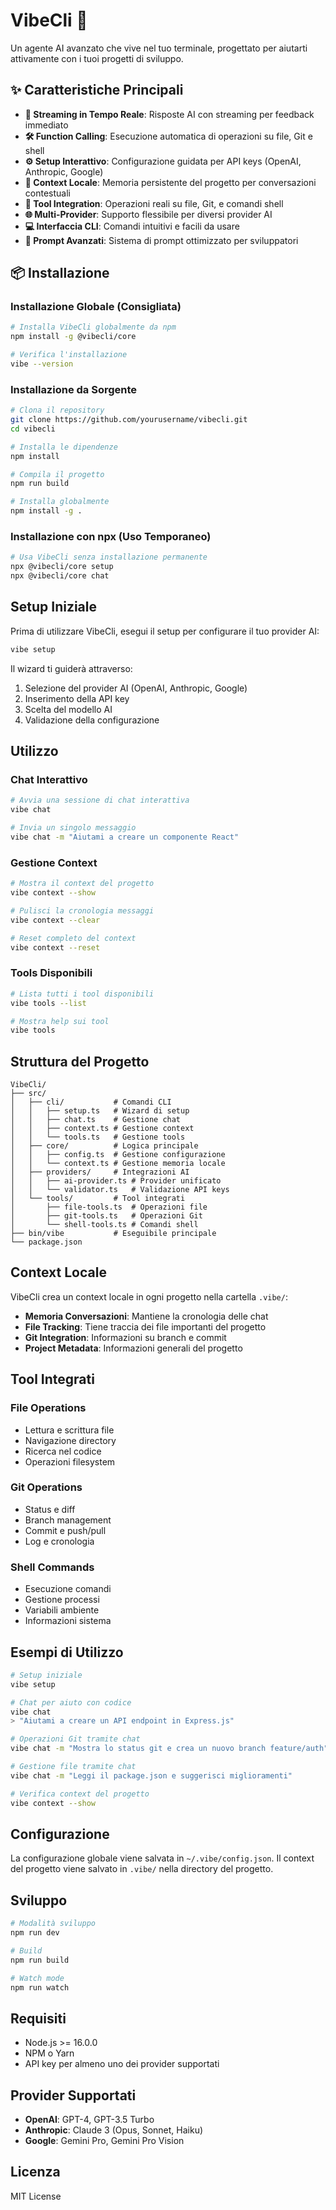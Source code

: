 # VibeCli 🤖

Un agente AI avanzato che vive nel tuo terminale, progettato per aiutarti attivamente con i tuoi progetti di sviluppo.

## ✨ Caratteristiche Principali

- **🚀 Streaming in Tempo Reale**: Risposte AI con streaming per feedback immediato
- **🛠️ Function Calling**: Esecuzione automatica di operazioni su file, Git e shell
- **⚙️ Setup Interattivo**: Configurazione guidata per API keys (OpenAI, Anthropic, Google)
- **🧠 Context Locale**: Memoria persistente del progetto per conversazioni contestuali
- **🔧 Tool Integration**: Operazioni reali su file, Git, e comandi shell
- **🌐 Multi-Provider**: Supporto flessibile per diversi provider AI
- **💻 Interfaccia CLI**: Comandi intuitivi e facili da usare
- **📝 Prompt Avanzati**: Sistema di prompt ottimizzato per sviluppatori

## 📦 Installazione

### Installazione Globale (Consigliata)
```bash
# Installa VibeCli globalmente da npm
npm install -g @vibecli/core

# Verifica l'installazione
vibe --version
```

### Installazione da Sorgente
```bash
# Clona il repository
git clone https://github.com/yourusername/vibecli.git
cd vibecli

# Installa le dipendenze
npm install

# Compila il progetto
npm run build

# Installa globalmente
npm install -g .
```

### Installazione con npx (Uso Temporaneo)
```bash
# Usa VibeCli senza installazione permanente
npx @vibecli/core setup
npx @vibecli/core chat
```

## Setup Iniziale

Prima di utilizzare VibeCli, esegui il setup per configurare il tuo provider AI:

```bash
vibe setup
```

Il wizard ti guiderà attraverso:
1. Selezione del provider AI (OpenAI, Anthropic, Google)
2. Inserimento della API key
3. Scelta del modello AI
4. Validazione della configurazione

## Utilizzo

### Chat Interattivo
```bash
# Avvia una sessione di chat interattiva
vibe chat

# Invia un singolo messaggio
vibe chat -m "Aiutami a creare un componente React"
```

### Gestione Context
```bash
# Mostra il context del progetto
vibe context --show

# Pulisci la cronologia messaggi
vibe context --clear

# Reset completo del context
vibe context --reset
```

### Tools Disponibili
```bash
# Lista tutti i tool disponibili
vibe tools --list

# Mostra help sui tool
vibe tools
```

## Struttura del Progetto

```
VibeCli/
├── src/
│   ├── cli/           # Comandi CLI
│   │   ├── setup.ts   # Wizard di setup
│   │   ├── chat.ts    # Gestione chat
│   │   ├── context.ts # Gestione context
│   │   └── tools.ts   # Gestione tools
│   ├── core/          # Logica principale
│   │   ├── config.ts  # Gestione configurazione
│   │   └── context.ts # Gestione memoria locale
│   ├── providers/     # Integrazioni AI
│   │   ├── ai-provider.ts # Provider unificato
│   │   └── validator.ts   # Validazione API keys
│   └── tools/         # Tool integrati
│       ├── file-tools.ts  # Operazioni file
│       ├── git-tools.ts   # Operazioni Git
│       └── shell-tools.ts # Comandi shell
├── bin/vibe           # Eseguibile principale
└── package.json
```

## Context Locale

VibeCli crea un context locale in ogni progetto nella cartella `.vibe/`:

- **Memoria Conversazioni**: Mantiene la cronologia delle chat
- **File Tracking**: Tiene traccia dei file importanti del progetto
- **Git Integration**: Informazioni su branch e commit
- **Project Metadata**: Informazioni generali del progetto

## Tool Integrati

### File Operations
- Lettura e scrittura file
- Navigazione directory
- Ricerca nel codice
- Operazioni filesystem

### Git Operations
- Status e diff
- Branch management
- Commit e push/pull
- Log e cronologia

### Shell Commands
- Esecuzione comandi
- Gestione processi
- Variabili ambiente
- Informazioni sistema

## Esempi di Utilizzo

```bash
# Setup iniziale
vibe setup

# Chat per aiuto con codice
vibe chat
> "Aiutami a creare un API endpoint in Express.js"

# Operazioni Git tramite chat
vibe chat -m "Mostra lo status git e crea un nuovo branch feature/auth"

# Gestione file tramite chat
vibe chat -m "Leggi il package.json e suggerisci miglioramenti"

# Verifica context del progetto
vibe context --show
```

## Configurazione

La configurazione globale viene salvata in `~/.vibe/config.json`.
Il context del progetto viene salvato in `.vibe/` nella directory del progetto.

## Sviluppo

```bash
# Modalità sviluppo
npm run dev

# Build
npm run build

# Watch mode
npm run watch
```

## Requisiti

- Node.js >= 16.0.0
- NPM o Yarn
- API key per almeno uno dei provider supportati

## Provider Supportati

- **OpenAI**: GPT-4, GPT-3.5 Turbo
- **Anthropic**: Claude 3 (Opus, Sonnet, Haiku)
- **Google**: Gemini Pro, Gemini Pro Vision

## Licenza

MIT License
